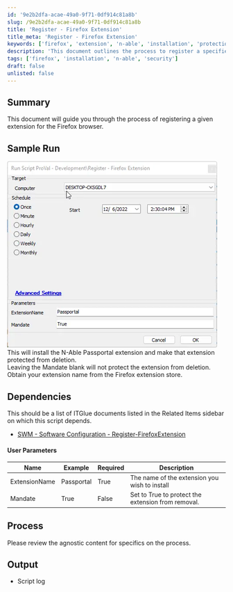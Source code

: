 ```yaml
---
id: '9e2b2dfa-acae-49a0-9f71-0df914c81a8b'
slug: /9e2b2dfa-acae-49a0-9f71-0df914c81a8b
title: 'Register - Firefox Extension'
title_meta: 'Register - Firefox Extension'
keywords: ['firefox', 'extension', 'n-able', 'installation', 'protection']
description: 'This document outlines the process to register a specified extension for the Firefox browser, specifically focusing on the N-Able Passportal extension. It includes sample runs, user parameters, dependencies, and output details to ensure a successful installation and protection from deletion.'
tags: ['firefox', 'installation', 'n-able', 'security']
draft: false
unlisted: false
---
```


## Summary

This document will guide you through the process of registering a given extension for the Firefox browser.

## Sample Run

![Sample Run](../../../static/img/docs/9e2b2dfa-acae-49a0-9f71-0df914c81a8b/image_1.webp)  
This will install the N-Able Passportal extension and make that extension protected from deletion.  
Leaving the Mandate blank will not protect the extension from deletion.  
Obtain your extension name from the Firefox extension store.

## Dependencies

This should be a list of ITGlue documents listed in the Related Items sidebar on which this script depends.

- [SWM - Software Configuration - Register-FirefoxExtension](/docs/db0512b5-70cd-4145-aa69-de84f9b1846d)

#### User Parameters

| Name          | Example     | Required | Description                                      |
|---------------|-------------|----------|--------------------------------------------------|
| ExtensionName | Passportal  | True     | The name of the extension you wish to install    |
| Mandate       | True        | False    | Set to True to protect the extension from removal.|

## Process

Please review the agnostic content for specifics on the process.

## Output

- Script log
